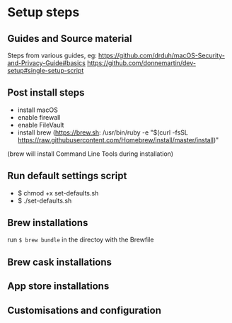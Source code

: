 # Setup steps

## Guides and Source material

Steps from various guides, eg:
https://github.com/drduh/macOS-Security-and-Privacy-Guide#basics
https://github.com/donnemartin/dev-setup#single-setup-script


## Post install steps

- install macOS 
- enable firewall
- enable FileVault
- install brew (https://brew.sh:
/usr/bin/ruby -e "$(curl -fsSL https://raw.githubusercontent.com/Homebrew/install/master/install)"

(brew will install Command Line Tools during installation)

## Run default settings script
- $ chmod +x set-defaults.sh
- $ ./set-defaults.sh

## Brew installations

run `$ brew bundle` in the directoy with the Brewfile

## Brew cask installations


## App store installations


## Customisations and configuration